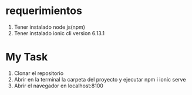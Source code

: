 # requerimientos 
 1. Tener instalado node js(npm)
 2. Tener instalado ionic cli version  6.13.1

# My Task 
1. Clonar el repositorio 
2. Abrir en la terminal la carpeta del proyecto  y ejecutar 
    npm i 
    ionic serve 
3. Abrir el navegador en localhost:8100